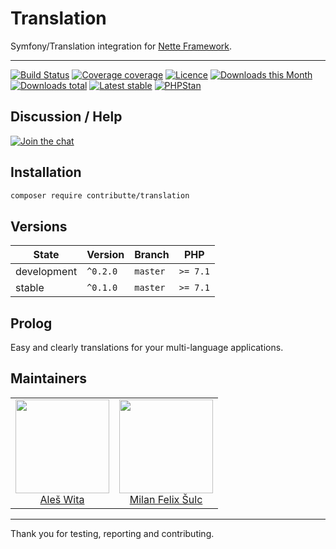 # Translation
Symfony/Translation integration for [Nette Framework](https://nette.org).

-----

[![Build Status](https://travis-ci.org/contributte/translation.svg?branch=master)](https://travis-ci.org/contributte/translation)
[![Coverage coverage](https://coveralls.io/repos/github/contributte/translation/badge.svg?branch=master)](https://coveralls.io/github/contributte/translation?branch=master)
[![Licence](https://img.shields.io/packagist/l/contributte/translation.svg?style=flat-square)](https://packagist.org/packages/contributte/translation)
[![Downloads this Month](https://img.shields.io/packagist/dm/contributte/translation.svg?style=flat-square)](https://packagist.org/packages/contributte/translation)
[![Downloads total](https://img.shields.io/packagist/dt/contributte/translation.svg?style=flat-square)](https://packagist.org/packages/contributte/translation)
[![Latest stable](https://img.shields.io/packagist/v/contributte/translation.svg?style=flat-square)](https://packagist.org/packages/contributte/translation)
[![PHPStan](https://img.shields.io/badge/PHPStan-enabled-brightgreen.svg?style=flat-square)](https://github.com/phpstan/phpstan)

## Discussion / Help
[![Join the chat](https://img.shields.io/gitter/room/contributte/contributte.svg?style=flat-square)](http://bit.ly/ctteg)

## Installation
```sh
composer require contributte/translation
```

## Versions
| State       | Version   | Branch   | PHP      |
|-------------|-----------|----------|----------|
| development | `^0.2.0`  | `master` | `>= 7.1` |
| stable      | `^0.1.0`  | `master` | `>= 7.1` |

## Prolog
Easy and clearly translations for your multi-language applications.

## Maintainers
<table>
	<tbody>
		<tr>
			<td align="center">
				<a href="https://github.com/aleswita">
					<img width="150" height="150" src="https://avatars1.githubusercontent.com/u/6991688?s=460&amp;v=4">
				</a>
				<br>
				<a href="https://github.com/mabar">Aleš Wita</a>
			</td>
			<td align="center">
				<a href="https://github.com/f3l1x">
					<img width="150" height="150" src="https://avatars2.githubusercontent.com/u/538058?v=3&s=150">
				</a>
				<br>
				<a href="https://github.com/f3l1x">Milan Felix Šulc</a>
			</td>
		</tr>
	</tbody>
</table>

-----

Thank you for testing, reporting and contributing.
